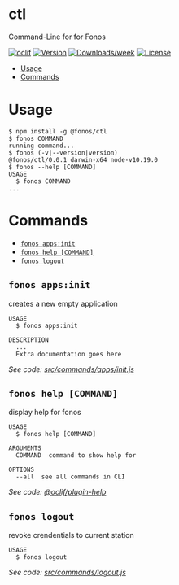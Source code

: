 ctl
===

Command-Line for for Fonos

[![oclif](https://img.shields.io/badge/cli-oclif-brightgreen.svg)](https://oclif.io)
[![Version](https://img.shields.io/npm/v/ctl.svg)](https://npmjs.org/package/ctl)
[![Downloads/week](https://img.shields.io/npm/dw/ctl.svg)](https://npmjs.org/package/ctl)
[![License](https://img.shields.io/npm/l/ctl.svg)](https://github.com/fonoster/fonos/blob/master/package.json)

<!-- toc -->
* [Usage](#usage)
* [Commands](#commands)
<!-- tocstop -->
# Usage
<!-- usage -->
```sh-session
$ npm install -g @fonos/ctl
$ fonos COMMAND
running command...
$ fonos (-v|--version|version)
@fonos/ctl/0.0.1 darwin-x64 node-v10.19.0
$ fonos --help [COMMAND]
USAGE
  $ fonos COMMAND
...
```
<!-- usagestop -->
# Commands
<!-- commands -->
* [`fonos apps:init`](#fonos-appsinit)
* [`fonos help [COMMAND]`](#fonos-help-command)
* [`fonos logout`](#fonos-logout)

## `fonos apps:init`

creates a new empty application

```
USAGE
  $ fonos apps:init

DESCRIPTION
  ...
  Extra documentation goes here
```

_See code: [src/commands/apps/init.js](https://github.com/fonoster/fonos/blob/v0.0.1/src/commands/apps/init.js)_

## `fonos help [COMMAND]`

display help for fonos

```
USAGE
  $ fonos help [COMMAND]

ARGUMENTS
  COMMAND  command to show help for

OPTIONS
  --all  see all commands in CLI
```

_See code: [@oclif/plugin-help](https://github.com/oclif/plugin-help/blob/v2.2.3/src/commands/help.ts)_

## `fonos logout`

revoke crendentials to current station

```
USAGE
  $ fonos logout
```

_See code: [src/commands/logout.js](https://github.com/fonoster/fonos/blob/v0.0.1/src/commands/logout.js)_
<!-- commandsstop -->
